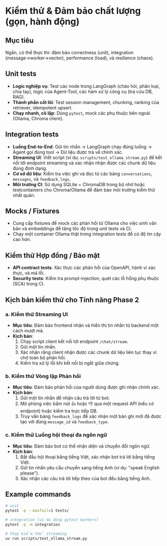 # Kiểm thử & Đảm bảo chất lượng (gọn, hành động)

## Mục tiêu
Ngắn, có thể thực thi: đảm bảo correctness (unit), integration (message→worker→vector), performance (load), và resilience (chaos).

## Unit tests
- **Logic nghiệp vụ**: Test các node trong LangGraph (chào hỏi, phân loại, chia tay), logic của Agent-Tool, các hàm xử lý công cụ (tra cứu DB, RAG).
- **Thành phần cốt lõi**: Test session management, chunking, ranking của retriever, idempotent upsert.
- **Chạy nhanh, cô lập**: Dùng `pytest`, mock các phụ thuộc bên ngoài (Ollama, Chroma client).

## Integration tests
- **Luồng End-to-End**: Gửi tin nhắn -> LangGraph chạy đúng luồng -> Agent gọi đúng tool -> Dữ liệu được trả về chính xác.
- **Streaming UI**: Viết script (ví dụ: `scripts/test_ollama_stream.py`) để kết nối tới endpoint streaming và xác nhận nhận được các chunk dữ liệu đúng định dạng.
- **Cơ sở dữ liệu**: Kiểm tra việc ghi và đọc từ các bảng `conversations`, `messages`, và `feedback_logs`.
- **Môi trường CI**: Sử dụng SQLite + ChromaDB trong bộ nhớ hoặc testcontainers cho Chroma/Ollama để đảm bảo môi trường kiểm thử nhất quán.

## Mocks / Fixtures
- Cung cấp fixtures để mock các phản hồi từ Ollama cho việc sinh văn bản và embeddings để tăng tốc độ trong unit tests và CI.
- Chạy một container Ollama thật trong integration tests để có độ tin cậy cao hơn.

## Kiểm thử Hợp đồng / Bảo mật
- **API contract tests**: Xác thực các phản hồi của OpenAPI, hành vi xác thực, và mã lỗi.
- **Security tests**: Kiểm tra prompt-injection, quét các lỗ hổng phụ thuộc (SCA) trong CI.

## Kịch bản kiểm thử cho Tính năng Phase 2

### a. Kiểm thử Streaming UI
- **Mục tiêu**: Đảm bảo frontend nhận và hiển thị tin nhắn từ backend một cách mượt mà.
- **Kịch bản**:
    1.  Chạy script client kết nối tới endpoint `/chat/stream`.
    2.  Gửi một tin nhắn.
    3.  Xác nhận rằng client nhận được các chunk dữ liệu liên tục thay vì chờ toàn bộ phản hồi.
    4.  Kiểm tra xử lý lỗi khi kết nối bị ngắt giữa chừng.

### b. Kiểm thử Vòng lặp Phản hồi
- **Mục tiêu**: Đảm bảo phản hồi của người dùng được ghi nhận chính xác.
- **Kịch bản**:
    1.  Gửi một tin nhắn để nhận câu trả lời từ bot.
    2.  Mô phỏng việc bấm nút 👍 hoặc 👎 qua một request API (nếu có endpoint) hoặc kiểm tra trực tiếp DB.
    3.  Truy vấn bảng `feedback_logs` để xác nhận một bản ghi mới đã được tạo với đúng `message_id` và `feedback_type`.

### c. Kiểm thử Luồng hội thoại đa ngôn ngữ
- **Mục tiêu**: Đảm bảo bot có thể nhận diện và chuyển đổi ngôn ngữ.
- **Kịch bản**:
    1.  Bắt đầu hội thoại bằng tiếng Việt, xác nhận bot trả lời bằng tiếng Việt.
    2.  Gửi tin nhắn yêu cầu chuyển sang tiếng Anh (ví dụ: "speak English please").
    3.  Xác nhận các câu trả lời tiếp theo của bot đều bằng tiếng Anh.

## Example commands
```bash
# unit
pytest -q --maxfail=1 tests/

# integration (ví dụ dùng pytest markers)
pytest -q -m integration

# Chạy kiểm thử streaming
uv run scripts/test_ollama_stream.py
```